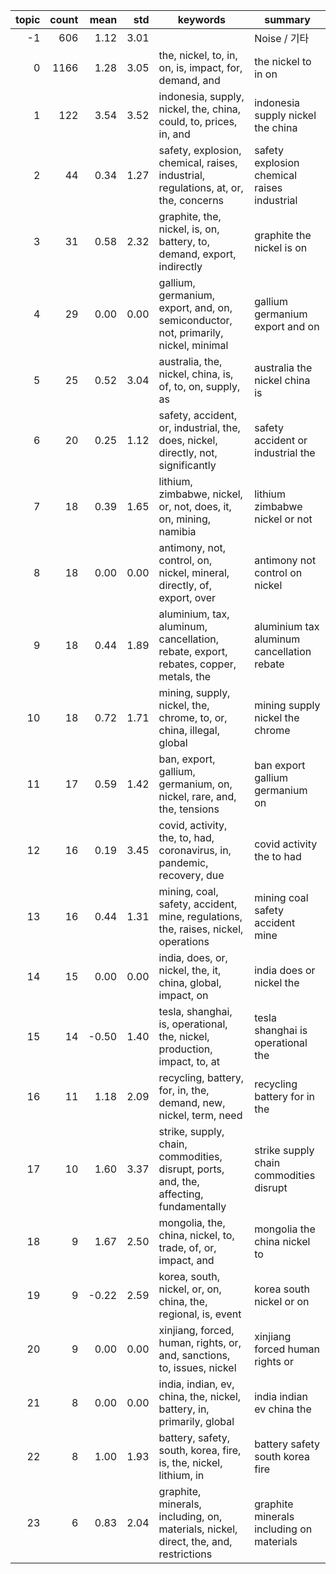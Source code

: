 | topic | count | mean | std | keywords | summary |
|------:|------:|-----:|-----:|-----------|---------|
| -1 | 606 | 1.12 | 3.01 |  | Noise / 기타 |
| 0 | 1166 | 1.28 | 3.05 | the, nickel, to, in, on, is, impact, for, demand, and | the nickel to in on |
| 1 | 122 | 3.54 | 3.52 | indonesia, supply, nickel, the, china, could, to, prices, in, and | indonesia supply nickel the china |
| 2 | 44 | 0.34 | 1.27 | safety, explosion, chemical, raises, industrial, regulations, at, or, the, concerns | safety explosion chemical raises industrial |
| 3 | 31 | 0.58 | 2.32 | graphite, the, nickel, is, on, battery, to, demand, export, indirectly | graphite the nickel is on |
| 4 | 29 | 0.00 | 0.00 | gallium, germanium, export, and, on, semiconductor, not, primarily, nickel, minimal | gallium germanium export and on |
| 5 | 25 | 0.52 | 3.04 | australia, the, nickel, china, is, of, to, on, supply, as | australia the nickel china is |
| 6 | 20 | 0.25 | 1.12 | safety, accident, or, industrial, the, does, nickel, directly, not, significantly | safety accident or industrial the |
| 7 | 18 | 0.39 | 1.65 | lithium, zimbabwe, nickel, or, not, does, it, on, mining, namibia | lithium zimbabwe nickel or not |
| 8 | 18 | 0.00 | 0.00 | antimony, not, control, on, nickel, mineral, directly, of, export, over | antimony not control on nickel |
| 9 | 18 | 0.44 | 1.89 | aluminium, tax, aluminum, cancellation, rebate, export, rebates, copper, metals, the | aluminium tax aluminum cancellation rebate |
| 10 | 18 | 0.72 | 1.71 | mining, supply, nickel, the, chrome, to, or, china, illegal, global | mining supply nickel the chrome |
| 11 | 17 | 0.59 | 1.42 | ban, export, gallium, germanium, on, nickel, rare, and, the, tensions | ban export gallium germanium on |
| 12 | 16 | 0.19 | 3.45 | covid, activity, the, to, had, coronavirus, in, pandemic, recovery, due | covid activity the to had |
| 13 | 16 | 0.44 | 1.31 | mining, coal, safety, accident, mine, regulations, the, raises, nickel, operations | mining coal safety accident mine |
| 14 | 15 | 0.00 | 0.00 | india, does, or, nickel, the, it, china, global, impact, on | india does or nickel the |
| 15 | 14 | -0.50 | 1.40 | tesla, shanghai, is, operational, the, nickel, production, impact, to, at | tesla shanghai is operational the |
| 16 | 11 | 1.18 | 2.09 | recycling, battery, for, in, the, demand, new, nickel, term, need | recycling battery for in the |
| 17 | 10 | 1.60 | 3.37 | strike, supply, chain, commodities, disrupt, ports, and, the, affecting, fundamentally | strike supply chain commodities disrupt |
| 18 | 9 | 1.67 | 2.50 | mongolia, the, china, nickel, to, trade, of, or, impact, and | mongolia the china nickel to |
| 19 | 9 | -0.22 | 2.59 | korea, south, nickel, or, on, china, the, regional, is, event | korea south nickel or on |
| 20 | 9 | 0.00 | 0.00 | xinjiang, forced, human, rights, or, and, sanctions, to, issues, nickel | xinjiang forced human rights or |
| 21 | 8 | 0.00 | 0.00 | india, indian, ev, china, the, nickel, battery, in, primarily, global | india indian ev china the |
| 22 | 8 | 1.00 | 1.93 | battery, safety, south, korea, fire, is, the, nickel, lithium, in | battery safety south korea fire |
| 23 | 6 | 0.83 | 2.04 | graphite, minerals, including, on, materials, nickel, direct, the, and, restrictions | graphite minerals including on materials |
